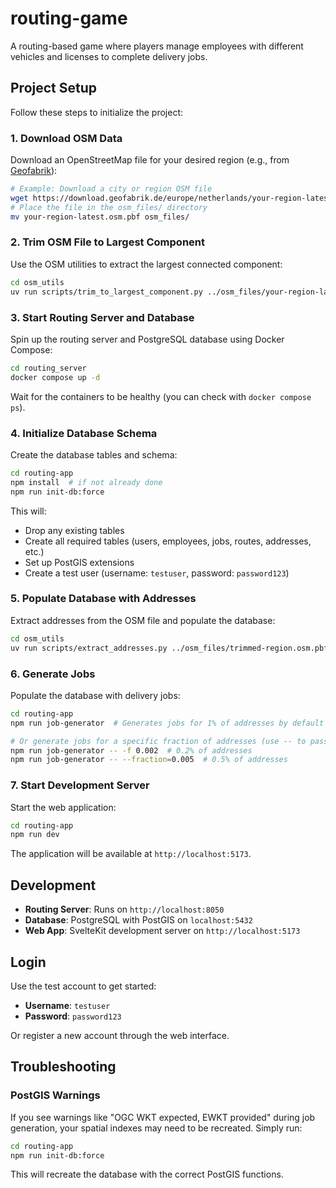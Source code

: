 # routing-game

A routing-based game where players manage employees with different vehicles and licenses to complete delivery jobs.

## Project Setup

Follow these steps to initialize the project:

### 1. Download OSM Data
Download an OpenStreetMap file for your desired region (e.g., from [Geofabrik](https://download.geofabrik.de/)):
```bash
# Example: Download a city or region OSM file
wget https://download.geofabrik.de/europe/netherlands/your-region-latest.osm.pbf
# Place the file in the osm_files/ directory
mv your-region-latest.osm.pbf osm_files/
```

### 2. Trim OSM File to Largest Component
Use the OSM utilities to extract the largest connected component:
```bash
cd osm_utils
uv run scripts/trim_to_largest_component.py ../osm_files/your-region-latest.osm.pbf ../osm_files/trimmed-region.osm.pbf
```

### 3. Start Routing Server and Database
Spin up the routing server and PostgreSQL database using Docker Compose:
```bash
cd routing_server
docker compose up -d
```

Wait for the containers to be healthy (you can check with `docker compose ps`).

### 4. Initialize Database Schema
Create the database tables and schema:
```bash
cd routing-app
npm install  # if not already done
npm run init-db:force
```

This will:
- Drop any existing tables
- Create all required tables (users, employees, jobs, routes, addresses, etc.)
- Set up PostGIS extensions
- Create a test user (username: `testuser`, password: `password123`)

### 5. Populate Database with Addresses
Extract addresses from the OSM file and populate the database:
```bash
cd osm_utils
uv run scripts/extract_addresses.py ../osm_files/trimmed-region.osm.pbf
```

### 6. Generate Jobs
Populate the database with delivery jobs:
```bash
cd routing-app
npm run job-generator  # Generates jobs for 1% of addresses by default

# Or generate jobs for a specific fraction of addresses (use -- to pass arguments through npm)
npm run job-generator -- -f 0.002  # 0.2% of addresses
npm run job-generator -- --fraction=0.005  # 0.5% of addresses
```

### 7. Start Development Server
Start the web application:
```bash
cd routing-app
npm run dev
```

The application will be available at `http://localhost:5173`.

## Development

- **Routing Server**: Runs on `http://localhost:8050`
- **Database**: PostgreSQL with PostGIS on `localhost:5432`
- **Web App**: SvelteKit development server on `http://localhost:5173`

## Login

Use the test account to get started:
- **Username**: `testuser`
- **Password**: `password123`

Or register a new account through the web interface.

## Troubleshooting

### PostGIS Warnings
If you see warnings like "OGC WKT expected, EWKT provided" during job generation, your spatial indexes may need to be recreated. Simply run:
```bash
cd routing-app
npm run init-db:force
```

This will recreate the database with the correct PostGIS functions.